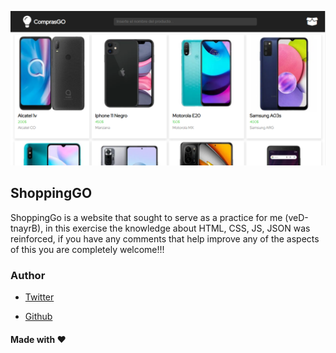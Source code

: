![Screenshot](/screenshot.png)

## ShoppingGO
ShoppingGo is a website that sought to serve as a practice for me (veD-tnayrB), in this exercise the knowledge about HTML, CSS, JS, JSON was reinforced, if you have any comments that help improve any of the aspects of this you are completely welcome!!!

### Author

- [Twitter](https://twitter.com/BryantDev_)

- [Github](https://github.com/veD-tnayrB/)

#### Made with ❤
